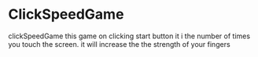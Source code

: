 # ClickSpeedGame
clickSpeedGame 
this game on clicking start button it i the number of times you touch the screen.
it will increase the the strength of your fingers
